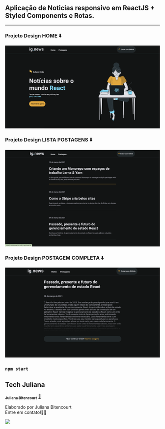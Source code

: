 ## Aplicação de Noticias responsivo em ReactJS + Styled Components e Rotas.

<hr>

### Projeto Design HOME ⬇️
![image](https://raw.githubusercontent.com/techjuliana/Aplicacao-Noticias/main/design/home.png)

### Projeto Design LISTA POSTAGENS ⬇️
![image](https://raw.githubusercontent.com/techjuliana/Aplicacao-Noticias/main/design/listaPostagens.png)

### Projeto Design POSTAGEM COMPLETA ⬇️
![image](https://raw.githubusercontent.com/techjuliana/Aplicacao-Noticias/main/design/detalhesPostagem.png)

### `npm start`

## Tech Juliana

<a href="https://www.linkedin.com/in/techjuliana">
 <sub><b>Juliana Bitencourt</b></sub></a>  <a href="https://www.linkedin.com/in/techjuliana" title="LinkedIn">🚀</a>

Elaborado por Juliana Bitencourt
<br> Entre em contato!👋🏽 </br>

 <div> 
  <a href="https://www.linkedin.com/in/techjuliana" target="_blank"><img src="https://img.shields.io/badge/-LinkedIn-%230077B5?style=for-the-badge&logo=linkedin&logoColor=white" target="_blank"></a> 
</div>

